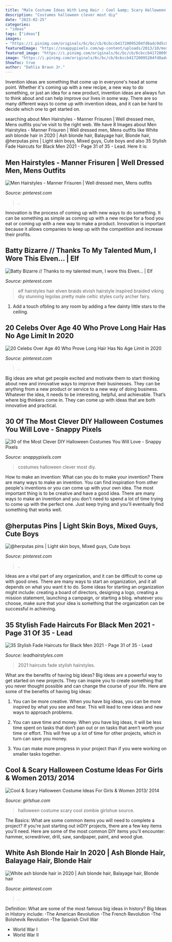 ```yaml
---
title: "Male Costume Ideas With Long Hair : Cool &amp; Scary Halloween Costume Ideas For Girls &amp; Women 2013/ 2014"
description: "Costumes halloween clever most diy"
date: "2023-02-25"
categories:
- "ideas"
tags: ["ideas"]
images:
- "https://i.pinimg.com/originals/6c/bc/cb/6cbccb41720095204fd8adc9d5c0ce00.jpg"
featuredImage: "https://snappypixels.com/wp-content/uploads/2013/10/most-clever-halloween-costumes-ever-27.jpg"
featured_image: "https://i.pinimg.com/originals/6c/bc/cb/6cbccb41720095204fd8adc9d5c0ce00.jpg"
image: "https://i.pinimg.com/originals/6c/bc/cb/6cbccb41720095204fd8adc9d5c0ce00.jpg"
ShowToc: true
author: "Dahlia Braun Jr."
---
```



Invention ideas are something that come up in everyone's head at some point. Whether it's coming up with a new recipe, a new way to do something, or just an idea for a new product, invention ideas are always fun to think about and can help improve our lives in some way. There are so many different ways to come up with invention ideas, and it can be hard to decide which one to get started on.

	

		
searching about Men Hairstyles - Manner Frisuren | Well dressed men, Mens outfits you've visit to the right web. We have 8 Images about Men Hairstyles - Manner Frisuren | Well dressed men, Mens outfits like White ash blonde hair in 2020 | Ash blonde hair, Balayage hair, Blonde hair, @herputas pins | Light skin boys, Mixed guys, Cute boys and also 35 Stylish Fade Haircuts for Black Men 2021 - Page 31 of 35 - Lead. Here it is:
		
    
## Men Hairstyles - Manner Frisuren | Well Dressed Men, Mens Outfits

<img loading=lazy src="https://i.pinimg.com/736x/c0/9d/3f/c09d3f53a7ff26347eca8ea1f91f82ef.jpg" onerror="this.onerror=null;this.src='https://tse2.mm.bing.net/th?id=OIP.HeHMfdlPftQx_034XXrZfAHaLH&amp;pid=15.1';" alt="Men Hairstyles - Manner Frisuren | Well dressed men, Mens outfits">

_Source: pinterest.com_

>. 

	

Innovation is the process of coming up with new ways to do something. It can be something as simple as coming up with a new recipe for a food you eat or coming up with a new way to make a product. Innovation is important because it allows companies to keep up with the competition and increase their profits.

    
## Batty Bizarre // Thanks To My Talented Mum, I Wore This Elven... | Elf

<img loading=lazy src="https://i.pinimg.com/originals/6c/bc/cb/6cbccb41720095204fd8adc9d5c0ce00.jpg" onerror="this.onerror=null;this.src='https://tse4.mm.bing.net/th?id=OIP.uJxAQ_t13DJCHsvNMBzlxAHaJ4&amp;pid=15.1';" alt="Batty Bizarre // Thanks to my talented mum, I wore this Elven... | Elf">

_Source: pinterest.com_

>elf hairstyles hair elven braids elvish hairstyle inspired braided viking diy stunning legolas pretty male celtic styles curly archer fairy. 

	

1. Add a touch ofbling to any room by adding a few dainty little stars to the ceiling.

    
## 20 Celebs Over Age 40 Who Prove Long Hair Has No Age Limit In 2020

<img loading=lazy src="https://i.pinimg.com/736x/d8/f0/b2/d8f0b2f4617053773f74ae9e0c1faacd.jpg" onerror="this.onerror=null;this.src='https://tse3.mm.bing.net/th?id=OIP.IffUZlyyvCxg_aHLYIHn_wHaLH&amp;pid=15.1';" alt="20 Celebs Over Age 40 Who Prove Long Hair Has No Age Limit in 2020">

_Source: pinterest.com_

>. 

	

Big ideas are what get people excited and motivate them to start thinking about new and innovative ways to improve their businesses. They can be anything from a new product or service to a new way of doing business. Whatever the idea, it needs to be interesting, helpful, and achievable. That’s where big thinkers come in. They can come up with ideas that are both innovative and practical.

    
## 30 Of The Most Clever DIY Halloween Costumes You Will Love - Snappy Pixels

<img loading=lazy src="https://snappypixels.com/wp-content/uploads/2013/10/most-clever-halloween-costumes-ever-27.jpg" onerror="this.onerror=null;this.src='https://tse4.mm.bing.net/th?id=OIP.CvqAwfwmJdFkaXlA03n_bgAAAA&amp;pid=15.1';" alt="30 of the Most Clever DIY Halloween Costumes You Will Love - Snappy Pixels">

_Source: snappypixels.com_

>costumes halloween clever most diy. 

	

How to make an invention: What can you do to make your invention?
There are many ways to make an invention. You can find inspiration from other people's inventions or you can come up with your own idea. The most important thing is to be creative and have a good idea. There are many ways to make an invention and you don't need to spend a lot of time trying to come up with the perfect one. Just keep trying and you'll eventually find something that works well.

    
## @herputas Pins | Light Skin Boys, Mixed Guys, Cute Boys

<img loading=lazy src="https://i.pinimg.com/736x/85/b3/97/85b397ba08c88eab0c27b3f7c2f007e0.jpg" onerror="this.onerror=null;this.src='https://tse1.mm.bing.net/th?id=OIP.tRFj1zM7m5LxGzbXGT77YAHaJW&amp;pid=15.1';" alt="@herputas pins | Light skin boys, Mixed guys, Cute boys">

_Source: pinterest.com_

>. 

	

Ideas are a vital part of any organization, and it can be difficult to come up with good ones. There are many ways to start an organization, and it all depends on what you want it to do. Some ideas for starting an organization might include: creating a board of directors, designing a logo, creating a mission statement, launching a campaign, or starting a blog. whatever you choose, make sure that your idea is something that the organization can be successful in achieving.

    
## 35 Stylish Fade Haircuts For Black Men 2021 - Page 31 Of 35 - Lead

<img loading=lazy src="https://www.leadhairstyles.com/wp-content/uploads/2020/09/Stylish-Fade-Haircuts-for-Black-Men-2021-31.jpg" onerror="this.onerror=null;this.src='https://tse1.mm.bing.net/th?id=OIP.0o5H8i9T952UmD8KpzsxZwHaHa&amp;pid=15.1';" alt="35 Stylish Fade Haircuts for Black Men 2021 - Page 31 of 35 - Lead">

_Source: leadhairstyles.com_

>2021 haircuts fade stylish hairstyles. 

	

What are the benefits of having big ideas?
Big ideas are a powerful way to get started on new projects. They can inspire you to create something that you never thought possible and can change the course of your life. Here are some of the benefits of having big ideas:
1. You can be more creative. When you have big ideas, you can be more inspired by what you see and hear. This will lead to new ideas and new ways to approach problems.

2. You can save time and money. When you have big ideas, it will be less time spent on tasks that don’t pan out or on tasks that aren’t worth your time or effort. This will free up a lot of time for other projects, which in turn can save you money.

3. You can make more progress in your project than if you were working on smaller tasks together.

    
## Cool &amp; Scary Halloween Costume Ideas For Girls &amp; Women 2013/ 2014

<img loading=lazy src="https://www.girlshue.com/wp-content/uploads/2016/07/unnamed-file-2400.jpg" onerror="this.onerror=null;this.src='https://tse1.mm.bing.net/th?id=OIP.-jA2oBra2QwhRKj-z8MXrAAAAA&amp;pid=15.1';" alt="Cool &amp; Scary Halloween Costume Ideas For Girls &amp; Women 2013/ 2014">

_Source: girlshue.com_

>halloween costume scary cool zombie girlshue source. 

	

The Basics: What are some common items you will need to complete a project?
If you're just starting out inDIY projects, there are a few key items you'll need. Here are some of the most common DIY items you'll encounter: hammer, screwdriver, drill, saw, sandpaper, paint, and wood glue.

    
## White Ash Blonde Hair In 2020 | Ash Blonde Hair, Balayage Hair, Blonde Hair

<img loading=lazy src="https://i.pinimg.com/736x/d3/67/dc/d367dc27b038f1a95ad1e2bd2180994d.jpg" onerror="this.onerror=null;this.src='https://tse1.mm.bing.net/th?id=OIP.2OQ4aDW65QJ9trJUkiY30AHaJ3&amp;pid=15.1';" alt="White ash blonde hair in 2020 | Ash blonde hair, Balayage hair, Blonde hair">

_Source: pinterest.com_

>. 

	

Definition: What are some of the most famous big ideas in history?
Big Ideas in History include: 
-The American Revolution 
-The French Revolution 
-The Bolshevik Revolution 
-The Spanish Civil War 
- World War I 
- World War II

